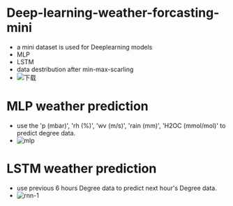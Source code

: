 # Deep-learning-weather-forcasting-mini
* a mini dataset is used for Deeplearning models
* MLP
* LSTM
* data destribution after min-max-scarling
* ![下载](https://github.com/user-attachments/assets/9aadd3f0-2311-4959-82f9-d01602e7e750)
# MLP weather prediction
* use the 'p (mbar)', 'rh (%)', 'wv (m/s)', 'rain (mm)', 'H2OC (mmol/mol)' to predict degree data.
* ![mlp](https://github.com/user-attachments/assets/5c30479b-d295-45c3-a75e-c66f31be31d9)

# LSTM weather prediction
* use previous 6 hours Degree data to predict next hour's Degree data.
* ![rnn-1](https://github.com/user-attachments/assets/23a976af-e850-43ca-93c1-d3d32fc0992a)

